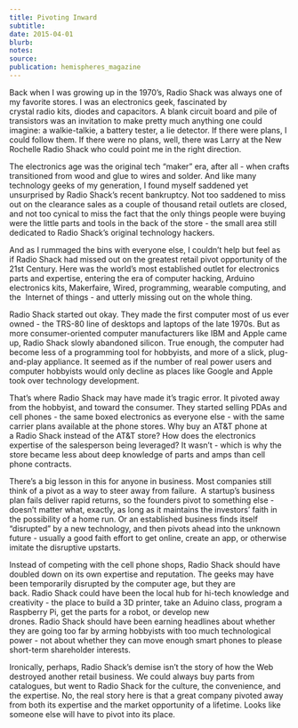 ```yaml
---
title: Pivoting Inward
subtitle:
date: 2015-04-01
blurb:
notes:
source:
publication: hemispheres_magazine
---
```


Back when I was growing up in the 1970’s, Radio Shack was always one of my favorite stores. I was an electronics geek, fascinated by crystal radio kits, diodes and capacitors. A blank circuit board and pile of transistors was an invitation to make pretty much anything one could imagine: a walkie-talkie, a battery tester, a lie detector. If there were plans, I could follow them. If there were no plans, well, there was Larry at the New Rochelle Radio Shack who could point me in the right direction.

The electronics age was the original tech “maker” era, after all - when crafts transitioned from wood and glue to wires and solder. And like many technology geeks of my generation, I found myself saddened yet unsurprised by Radio Shack’s recent bankruptcy. Not too saddened to miss out on the clearance sales as a couple of thousand retail outlets are closed, and not too cynical to miss the fact that the only things people were buying were the little parts and tools in the back of the store - the small area still dedicated to Radio Shack’s original technology hackers.

And as I rummaged the bins with everyone else, I couldn’t help but feel as if Radio Shack had missed out on the greatest retail pivot opportunity of the 21st Century. Here was the world’s most established outlet for electronics parts and expertise, entering the era of computer hacking, Arduino electronics kits, Makerfaire, Wired, programming, wearable computing, and the  Internet of things - and utterly missing out on the whole thing.

Radio Shack started out okay. They made the first computer most of us ever owned - the TRS-80 line of desktops and laptops of the late 1970s. But as more consumer-oriented computer manufacturers like IBM and Apple came up, Radio Shack slowly abandoned silicon. True enough, the computer had become less of a programming tool for hobbyists, and more of a slick, plug-and-play appliance. It seemed as if the number of real power users and computer hobbyists would only decline as places like Google and Apple took over technology development.

That’s where Radio Shack may have made it’s tragic error. It pivoted away from the hobbyist, and toward the consumer. They started selling PDAs and cell phones - the same boxed electronics as everyone else - with the same carrier plans available at the phone stores. Why buy an AT&T phone at a Radio Shack instead of the AT&T store? How does the electronics expertise of the salesperson being leveraged? It wasn’t - which is why the store became less about deep knowledge of parts and amps than cell phone contracts.

There’s a big lesson in this for anyone in business. Most companies still think of a pivot as a way to steer away from failure.  A startup’s business plan fails deliver rapid returns, so the founders pivot to something else - doesn’t matter what, exactly, as long as it maintains the investors’ faith in the possibility of a home run. Or an established business finds itself “disrupted” by a new technology, and then pivots ahead into the unknown future - usually a good faith effort to get online, create an app, or otherwise imitate the disruptive upstarts.

Instead of competing with the cell phone shops, Radio Shack should have doubled down on its own expertise and reputation. The geeks may have been temporarily disrupted by the computer age, but they are back. Radio Shack could have been the local hub for hi-tech knowledge and creativity - the place to build a 3D printer, take an Aduino class, program a Raspberry Pi, get the parts for a robot, or develop new drones. Radio Shack should have been earning headlines about whether they are going too far by arming hobbyists with too much technological power - not about whether they can move enough smart phones to please short-term shareholder interests.

Ironically, perhaps, Radio Shack’s demise isn’t the story of how the Web destroyed another retail business. We could always buy parts from catalogues, but went to Radio Shack for the culture, the convenience, and the expertise. No, the real story here is that a great company pivoted away from both its expertise and the market opportunity of a lifetime. Looks like someone else will have to pivot into its place.
